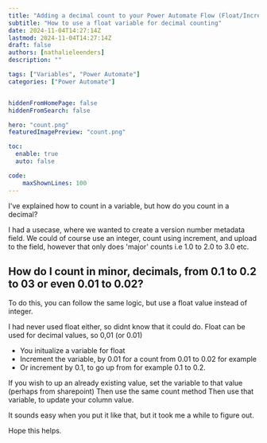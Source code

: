 ```yaml
---
title: "Adding a decimal count to your Power Automate Flow (Float/Increment variable)"
subtitle: "How to use a float variable for decimal counting"
date: 2024-11-04T14:27:14Z
lastmod: 2024-11-04T14:27:14Z
draft: false
authors: [nathalieleenders]
description: ""

tags: ["Variables", "Power Automate"]
categories: ["Power Automate"]


hiddenFromHomePage: false
hiddenFromSearch: false

hero: "count.png"
featuredImagePreview: "count.png"

toc:
  enable: true
  auto: false

code:
    maxShownLines: 100
---
```


I've explained how to count in a variable, but how do you count in a decimal?

I had a usecase, where we wanted to create a version number metadata field. We could of course use an integer, count using increment, and upload to the field, however that only does 'major' counts i.e 1.0 to 2.0 to 3.0 etc.

## How do I count in minor, decimals, from 0.1 to 0.2 to 03 or even 0.01 to 0.02?

To do this, you can follow the same logic, but use a float value instead of integer.

I had never used float either, so didnt know that it could do.
Float can be used for decimal values, so 0,01 (or 0.01)

* You initualize a variable for float
* Increment the variable, by 0.01 for a count from 0.01 to 0.02 for example
* Or increment by 0.1, to go up from for example 0.1 to 0.2.

If you wish to up an already existing value, set the variable to that value (perhaps from sharepoint)
Then use the same count method
Then use that variable, to update your column value.

It sounds easy when you put it like that, but it took me a while to figure out.

Hope this helps.